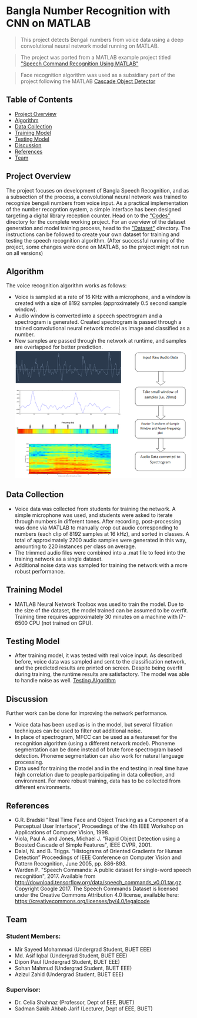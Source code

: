 # Bangla Number Recognition with CNN on MATLAB

> This project detects Bengali numbers from voice data using a deep convolutional neural network model running on MATLAB.

> The project was ported from a MATLAB example project titled <a href="https://www.mathworks.com/help/deeplearning/ug/deep-learning-speech-recognition.html">"Speech Command Recognition Using MATLAB"</a>

> Face recognition algorithm was used as a subsidiary part of the project following the MATLAB <a href="https://www.mathworks.com/help/vision/ref/vision.cascadeobjectdetector-system-object.html">Cascade Object Detector</a>

## Table of Contents

- [Project Overview](#overview)
- [Algorithm](#algorithm)
- [Data Collection](#data)
- [Training Model](#training)
- [Testing Model](#testing)
- [Discussion](#discussion)
- [References](#reference)
- [Team](#team)

## Project Overview

The project focuses on development of Bangla Speech Recognition, and as a subsection of the process, a convolutional neural network was trained to recognize bengali numbers from voice input. As a practical implementation of the number recogntion system, a simple interface has been designed targeting a digital library reception counter. Head on to the <a href="https://github.com/ClockWorkKid/Bangla-Number-Recognition-CNN/tree/master/Codes">"Codes"</a> directory for the complete working project. For an overview of the dataset generation and model training process, head to the <a href="https://github.com/ClockWorkKid/Bangla-Number-Recognition-CNN/tree/master/Dataset">"Dataset"</a> directory. The instructions can be followed to create your own dataset for training and testing the speech recognition algorithm.
(After successful running of the project, some changes were done on MATLAB, so the project might not run on all versions)

## Algorithm

The voice recognition algorithm works as follows:

- Voice is sampled at a rate of 16 KHz with a microphone, and a window is created with a size of 8192 samples (approximately 0.5 second sample window).
- Audio window is converted into a speech spectrogram and a spectrogram is generated. Created spectrogram is passed through a trained convolutional neural network model as image and classified as a number.
- New samples are passed through the network at runtime, and samples are overlapped for better prediction.
![Algo Image](images/algorithm.png)


## Data Collection

- Voice data was collected from students for training the network. A simple microphone was used, and students were asked to iterate through numbers in different tones. After recording, post-processing was done via MATLAB to manually crop out audio corresponding to numbers (each clip of 8192 samples at 16 kHz), and sorted in classes. A total of approximately 2200 audio samples were generated in this way, amounting to 220 instances per class on average.
- The trimmed audio files were combined into a .mat file to feed into the training network as a single dataset.
- Additional noise data was sampled for training the network with a more robust performance.

## Training Model

- MATLAB Neural Network Toolbox was used to train the model. Due to the size of the dataset, the model trained can be assumed to be overfit. Training time requires approximately 30 minutes on a machine with I7-6500 CPU (not trained on GPU). 

## Testing Model

- After training model, it was tested with real voice input. As described before, voice data was sampled and sent to the classification network, and the predicted results are printed on screen. Despite being overfit during training, the runtime results are satisfactory. The model was able to handle noise as well.
[Testing Algorithm](images/recognition.gif)

## Discussion

Further work can be done for improving the network performance.
- Voice data has been used as is in the model, but several filtration techniques can be used to filter out additional noise.
- In place of spectrogram, MFCC can be used as a featureset for the recognition algorithm (using a different network model). Phoneme segmentation can be done instead of brute force spectrogram based detection. Phoneme segmentation can also work for natural language processing.
- Data used for training the model and in the end testing in real time have high correlation due to people participating in data collection, and environment. For more robust training, data has to be collected from different environments.

## References

- G.R. Bradski "Real Time Face and Object Tracking as a Component of a Perceptual User Interface", Proceedings of the 4th IEEE Workshop on Applications of Computer Vision, 1998.
- Viola, Paul A. and Jones, Michael J. "Rapid Object Detection using a Boosted Cascade of Simple Features", IEEE CVPR, 2001.
- Dalal, N. and B. Triggs. “Histograms of Oriented Gradients for Human Detection” Proceedings of IEEE Conference on Computer Vision and Pattern Recognition, June 2005, pp. 886-893.
- Warden P. "Speech Commands: A public dataset for single-word speech recognition", 2017. Available from http://download.tensorflow.org/data/speech_commands_v0.01.tar.gz. Copyright Google 2017. The Speech Commands Dataset is licensed under the Creative Commons Attribution 4.0 license, available here: https://creativecommons.org/licenses/by/4.0/legalcode 

## Team

### Student Members:
- Mir Sayeed Mohammad (Undergrad Student, BUET EEE)
- Md. Asif Iqbal (Undergrad Student, BUET EEE)
- Dipon Paul (Undergrad Student, BUET EEE)
- Sohan Mahmud (Undergrad Student, BUET EEE)
- Azizul Zahid (Undergrad Student, BUET EEE)

### Supervisor:
- Dr. Celia Shahnaz (Professor, Dept of EEE, BUET)
- Sadman Sakib Ahbab Jarif (Lecturer, Dept of EEE, BUET)





